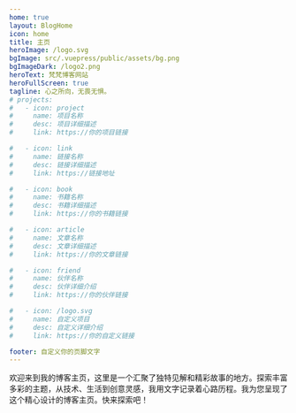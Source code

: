 ```yaml
---
home: true
layout: BlogHome
icon: home
title: 主页
heroImage: /logo.svg
bgImage: src/.vuepress/public/assets/bg.png
bgImageDark: /logo2.png
heroText: 梵梵博客网站
heroFullScreen: true
tagline: 心之所向，无畏无惧。
# projects:
#   - icon: project
#     name: 项目名称
#     desc: 项目详细描述
#     link: https://你的项目链接

#   - icon: link
#     name: 链接名称
#     desc: 链接详细描述
#     link: https://链接地址

#   - icon: book
#     name: 书籍名称
#     desc: 书籍详细描述
#     link: https://你的书籍链接

#   - icon: article
#     name: 文章名称
#     desc: 文章详细描述
#     link: https://你的文章链接

#   - icon: friend
#     name: 伙伴名称
#     desc: 伙伴详细介绍
#     link: https://你的伙伴链接

#   - icon: /logo.svg
#     name: 自定义项目
#     desc: 自定义详细介绍
#     link: https://你的自定义链接

footer: 自定义你的页脚文字
---
```


欢迎来到我的博客主页，这里是一个汇聚了独特见解和精彩故事的地方。探索丰富多彩的主题，从技术、生活到创意灵感，我用文字记录着心路历程。我为您呈现了这个精心设计的博客主页。快来探索吧！
